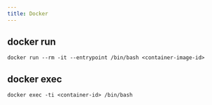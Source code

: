 ```yaml
---
title: Docker
---
```


## docker run

```shell
docker run --rm -it --entrypoint /bin/bash <container-image-id>
```

## docker exec

```shell
docker exec -ti <container-id> /bin/bash
```
